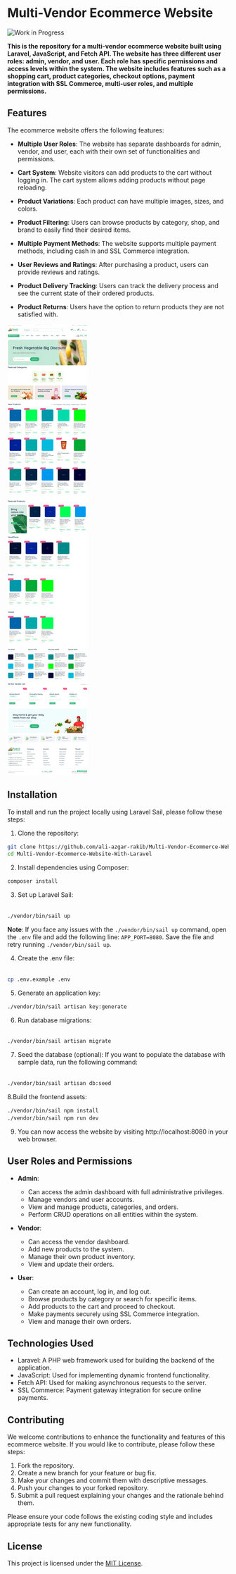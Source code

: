 # Multi-Vendor Ecommerce Website
![Work in Progress](https://img.shields.io/badge/Status-Work%20in%20Progress-orange)


**This is the repository for a multi-vendor ecommerce website built using Laravel, JavaScript, and Fetch API. The website has three different user roles: admin, vendor, and user. Each role has specific permissions and access levels within the system. The website includes features such as a shopping cart, product categories, checkout options, payment integration with SSL Commerce, multi-user roles, and multiple permissions.**

## Features

The ecommerce website offers the following features:

- **Multiple User Roles**: The website has separate dashboards for admin, vendor, and user, each with their own set of functionalities and permissions.

- **Cart System**: Website visitors can add products to the cart without logging in. The cart system allows adding products without page reloading.

- **Product Variations**: Each product can have multiple images, sizes, and colors.

- **Product Filtering**: Users can browse products by category, shop, and brand to easily find their desired items.

- **Multiple Payment Methods**: The website supports multiple payment methods, including cash in and SSL Commerce integration.

- **User Reviews and Ratings**: After purchasing a product, users can provide reviews and ratings.

- **Product Delivery Tracking**: Users can track the delivery process and see the current state of their ordered products.

- **Product Returns**: Users have the option to return products they are not satisfied with.



![screenshots](https://raw.githubusercontent.com/ali-azgar-rakib/Multi-Vendor-Ecommerce-Website-With-Laravel/master/public/screenshots/home-page.png)


## Installation

To install and run the project locally using Laravel Sail, please follow these steps:

1. Clone the repository:

```bash
git clone https://github.com/ali-azgar-rakib/Multi-Vendor-Ecommerce-Website-With-Laravel.git
cd Multi-Vendor-Ecommerce-Website-With-Laravel
```

2. Install dependencies using Composer:

```bash
composer install

```
3. Set up Laravel Sail:
```bash

./vendor/bin/sail up

```
**Note**: If you face any issues with the `./vendor/bin/sail up` command, open the `.env` file and add the following line: `APP_PORT=8080`. Save the file and retry running `./vendor/bin/sail up`.

4. Create the .env file:

```bash

cp .env.example .env

```

5. Generate an application key:
```bash
./vendor/bin/sail artisan key:generate


```

6. Run database migrations:
```bash

./vendor/bin/sail artisan migrate

```

7. Seed the database (optional):
If you want to populate the database with sample data, run the following command:

```bash

./vendor/bin/sail artisan db:seed

```

8.Build the frontend assets:

```bash
./vendor/bin/sail npm install
./vendor/bin/sail npm run dev
```

9. You can now access the website by visiting http://localhost:8080 in your web browser.


## User Roles and Permissions

- **Admin**:
  - Can access the admin dashboard with full administrative privileges.
  - Manage vendors and user accounts.
  - View and manage products, categories, and orders.
  - Perform CRUD operations on all entities within the system.

- **Vendor**:
  - Can access the vendor dashboard.
  - Add new products to the system.
  - Manage their own product inventory.
  - View and update their orders.

- **User**:
  - Can create an account, log in, and log out.
  - Browse products by category or search for specific items.
  - Add products to the cart and proceed to checkout.
  - Make payments securely using SSL Commerce integration.
  - View and manage their own orders.

## Technologies Used

- Laravel: A PHP web framework used for building the backend of the application.
- JavaScript: Used for implementing dynamic frontend functionality.
- Fetch API: Used for making asynchronous requests to the server.
- SSL Commerce: Payment gateway integration for secure online payments.

## Contributing

We welcome contributions to enhance the functionality and features of this ecommerce website. If you would like to contribute, please follow these steps:

1. Fork the repository.
2. Create a new branch for your feature or bug fix.
3. Make your changes and commit them with descriptive messages.
4. Push your changes to your forked repository.
5. Submit a pull request explaining your changes and the rationale behind them.

Please ensure your code follows the existing coding style and includes appropriate tests for any new functionality.

## License

This project is licensed under the [MIT License](https://en.wikipedia.org/wiki/MIT_License).



